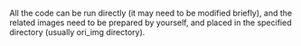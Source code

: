 All the code can be run directly (it may need to be modified briefly), and the related images need to be prepared by yourself, and placed in the specified directory (usually ori_img directory).